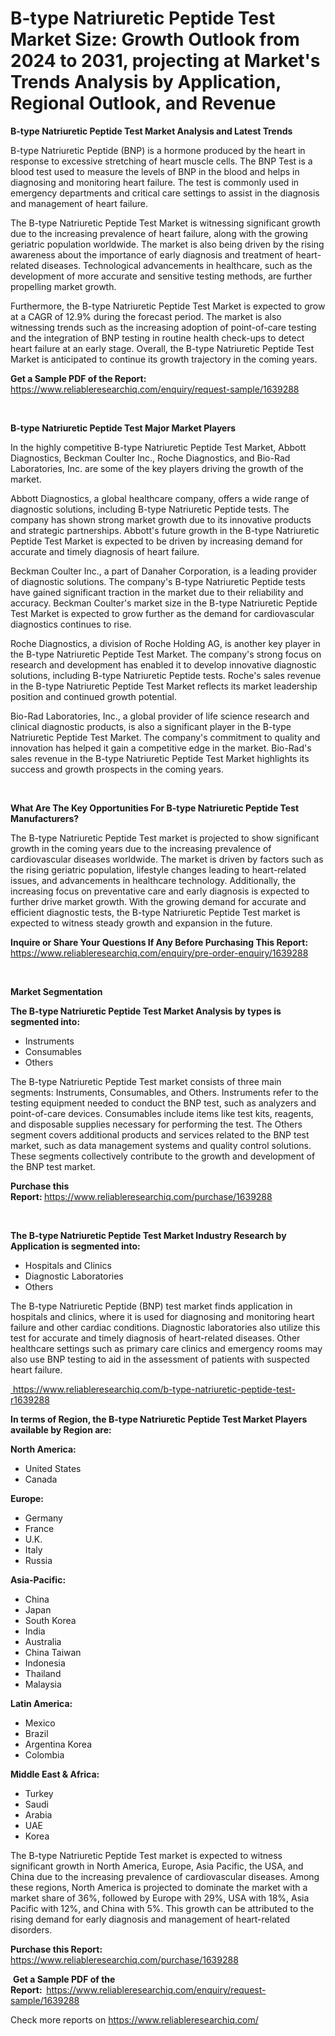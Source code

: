 <p><h1>B-type Natriuretic Peptide Test Market Size: Growth Outlook from 2024 to 2031, projecting at Market's Trends Analysis by Application, Regional Outlook, and Revenue</h1></p><p><strong>B-type Natriuretic Peptide Test Market Analysis and Latest Trends</strong></p>
<p><p>B-type Natriuretic Peptide (BNP) is a hormone produced by the heart in response to excessive stretching of heart muscle cells. The BNP Test is a blood test used to measure the levels of BNP in the blood and helps in diagnosing and monitoring heart failure. The test is commonly used in emergency departments and critical care settings to assist in the diagnosis and management of heart failure.</p><p>The B-type Natriuretic Peptide Test Market is witnessing significant growth due to the increasing prevalence of heart failure, along with the growing geriatric population worldwide. The market is also being driven by the rising awareness about the importance of early diagnosis and treatment of heart-related diseases. Technological advancements in healthcare, such as the development of more accurate and sensitive testing methods, are further propelling market growth.</p><p>Furthermore, the B-type Natriuretic Peptide Test Market is expected to grow at a CAGR of 12.9% during the forecast period. The market is also witnessing trends such as the increasing adoption of point-of-care testing and the integration of BNP testing in routine health check-ups to detect heart failure at an early stage. Overall, the B-type Natriuretic Peptide Test Market is anticipated to continue its growth trajectory in the coming years.</p></p>
<p><strong>Get a Sample PDF of the Report:&nbsp;</strong> <a href="https://www.reliableresearchiq.com/enquiry/request-sample/1639288">https://www.reliableresearchiq.com/enquiry/request-sample/1639288</a></p>
<p>&nbsp;</p>
<p><strong>B-type Natriuretic Peptide Test Major Market Players</strong></p>
<p><p>In the highly competitive B-type Natriuretic Peptide Test Market, Abbott Diagnostics, Beckman Coulter Inc., Roche Diagnostics, and Bio-Rad Laboratories, Inc. are some of the key players driving the growth of the market.</p><p>Abbott Diagnostics, a global healthcare company, offers a wide range of diagnostic solutions, including B-type Natriuretic Peptide tests. The company has shown strong market growth due to its innovative products and strategic partnerships. Abbott's future growth in the B-type Natriuretic Peptide Test Market is expected to be driven by increasing demand for accurate and timely diagnosis of heart failure.</p><p>Beckman Coulter Inc., a part of Danaher Corporation, is a leading provider of diagnostic solutions. The company's B-type Natriuretic Peptide tests have gained significant traction in the market due to their reliability and accuracy. Beckman Coulter's market size in the B-type Natriuretic Peptide Test Market is expected to grow further as the demand for cardiovascular diagnostics continues to rise.</p><p>Roche Diagnostics, a division of Roche Holding AG, is another key player in the B-type Natriuretic Peptide Test Market. The company's strong focus on research and development has enabled it to develop innovative diagnostic solutions, including B-type Natriuretic Peptide tests. Roche's sales revenue in the B-type Natriuretic Peptide Test Market reflects its market leadership position and continued growth potential.</p><p>Bio-Rad Laboratories, Inc., a global provider of life science research and clinical diagnostic products, is also a significant player in the B-type Natriuretic Peptide Test Market. The company's commitment to quality and innovation has helped it gain a competitive edge in the market. Bio-Rad's sales revenue in the B-type Natriuretic Peptide Test Market highlights its success and growth prospects in the coming years.</p></p>
<p>&nbsp;</p>
<p><strong>What Are The Key Opportunities For B-type Natriuretic Peptide Test Manufacturers?</strong></p>
<p><p>The B-type Natriuretic Peptide Test market is projected to show significant growth in the coming years due to the increasing prevalence of cardiovascular diseases worldwide. The market is driven by factors such as the rising geriatric population, lifestyle changes leading to heart-related issues, and advancements in healthcare technology. Additionally, the increasing focus on preventative care and early diagnosis is expected to further drive market growth. With the growing demand for accurate and efficient diagnostic tests, the B-type Natriuretic Peptide Test market is expected to witness steady growth and expansion in the future.</p></p>
<p><strong>Inquire or Share Your Questions If Any Before Purchasing This Report:</strong> <a href="https://www.reliableresearchiq.com/enquiry/pre-order-enquiry/1639288">https://www.reliableresearchiq.com/enquiry/pre-order-enquiry/1639288</a></p>
<p>&nbsp;</p>
<p><strong>Market Segmentation</strong></p>
<p><strong>The B-type Natriuretic Peptide Test Market Analysis by types is segmented into:</strong></p>
<p><ul><li>Instruments</li><li>Consumables</li><li>Others</li></ul></p>
<p><p>The B-type Natriuretic Peptide Test market consists of three main segments: Instruments, Consumables, and Others. Instruments refer to the testing equipment needed to conduct the BNP test, such as analyzers and point-of-care devices. Consumables include items like test kits, reagents, and disposable supplies necessary for performing the test. The Others segment covers additional products and services related to the BNP test market, such as data management systems and quality control solutions. These segments collectively contribute to the growth and development of the BNP test market.</p></p>
<p><strong>Purchase this Report:&nbsp;</strong><a href="https://www.reliableresearchiq.com/purchase/1639288">https://www.reliableresearchiq.com/purchase/1639288</a></p>
<p>&nbsp;</p>
<p><strong>The B-type Natriuretic Peptide Test Market Industry Research by Application is segmented into:</strong></p>
<p><ul><li>Hospitals and Clinics</li><li>Diagnostic Laboratories</li><li>Others</li></ul></p>
<p><p>The B-type Natriuretic Peptide (BNP) test market finds application in hospitals and clinics, where it is used for diagnosing and monitoring heart failure and other cardiac conditions. Diagnostic laboratories also utilize this test for accurate and timely diagnosis of heart-related diseases. Other healthcare settings such as primary care clinics and emergency rooms may also use BNP testing to aid in the assessment of patients with suspected heart failure.</p></p>
<p><a href="https://www.reliableresearchiq.com/b-type-natriuretic-peptide-test-r1639288">&nbsp;https://www.reliableresearchiq.com/b-type-natriuretic-peptide-test-r1639288</a></p>
<p><strong>In terms of Region, the B-type Natriuretic Peptide Test Market Players available by Region are:</strong></p>
<p>
    <p> <strong> North America: </strong>
        <ul>
            <li>United States</li>
            <li>Canada</li>
        </ul>
        </p> 
    <p> <strong> Europe: </strong>
        <ul>
            <li>Germany</li>
            <li>France</li>
            <li>U.K.</li>
            <li>Italy</li>
            <li>Russia</li>
        </ul>
        </p> 
    <p> <strong> Asia-Pacific: </strong>
        <ul>
            <li>China</li>
            <li>Japan</li>
            <li>South Korea</li>
            <li>India</li>
            <li>Australia</li>
            <li>China Taiwan</li>
            <li>Indonesia</li>
            <li>Thailand</li>
            <li>Malaysia</li>
        </ul>
        </p> 
    <p> <strong> Latin America: </strong>
        <ul>
            <li>Mexico</li>
            <li>Brazil</li>
            <li>Argentina Korea</li>
            <li>Colombia</li>
        </ul>
        </p> 
    <p> <strong> Middle East & Africa: </strong>
        <ul>
            <li>Turkey</li>
            <li>Saudi</li>
            <li>Arabia</li>
            <li>UAE</li>
            <li>Korea</li>
        </ul>
    </p>
    </p>
<p><p>The B-type Natriuretic Peptide Test market is expected to witness significant growth in North America, Europe, Asia Pacific, the USA, and China due to the increasing prevalence of cardiovascular diseases. Among these regions, North America is projected to dominate the market with a market share of 36%, followed by Europe with 29%, USA with 18%, Asia Pacific with 12%, and China with 5%. This growth can be attributed to the rising demand for early diagnosis and management of heart-related disorders.</p></p>
<p><strong>Purchase this Report: </strong><a href="https://www.reliableresearchiq.com/purchase/1639288">https://www.reliableresearchiq.com/purchase/1639288</a></p>
<p>&nbsp;<strong>Get a Sample PDF of the Report:&nbsp;&nbsp;</strong><a href="https://www.reliableresearchiq.com/enquiry/request-sample/1639288">https://www.reliableresearchiq.com/enquiry/request-sample/1639288</a></p>
<p><strong></strong></p>
<p>Check more reports on <a href="https://www.reliableresearchiq.com/">https://www.reliableresearchiq.com/</a></p>